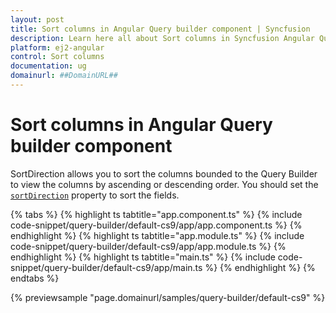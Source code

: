 ```yaml
---
layout: post
title: Sort columns in Angular Query builder component | Syncfusion
description: Learn here all about Sort columns in Syncfusion Angular Query builder component of Syncfusion Essential JS 2 and more.
platform: ej2-angular
control: Sort columns 
documentation: ug
domainurl: ##DomainURL##
---
```


# Sort columns in Angular Query builder component

SortDirection allows you to sort the columns bounded to the Query Builder to view the columns by ascending or descending order. You should set the [`sortDirection`](https://ej2.syncfusion.com/vue/documentation/api/query-builder/#sortdirection) property to sort the fields.

{% tabs %}
{% highlight ts tabtitle="app.component.ts" %}
{% include code-snippet/query-builder/default-cs9/app/app.component.ts %}
{% endhighlight %}
{% highlight ts tabtitle="app.module.ts" %}
{% include code-snippet/query-builder/default-cs9/app/app.module.ts %}
{% endhighlight %}
{% highlight ts tabtitle="main.ts" %}
{% include code-snippet/query-builder/default-cs9/app/main.ts %}
{% endhighlight %}
{% endtabs %}
  
{% previewsample "page.domainurl/samples/query-builder/default-cs9" %}
